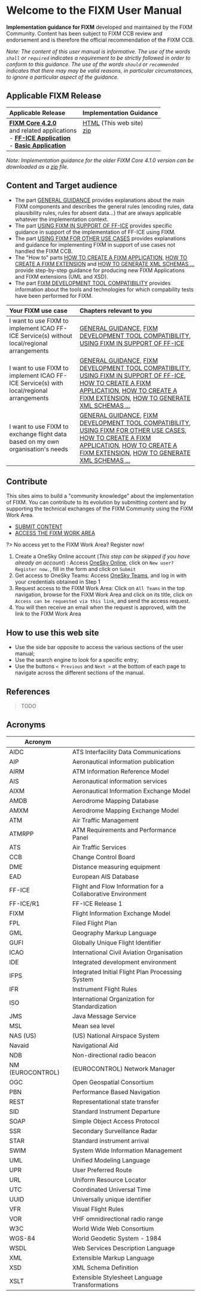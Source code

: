 # Welcome to the FIXM User Manual

**Implementation guidance for FIXM** developed and maintained by the FIXM Community. Content has been subject to FIXM CCB review and endorsement and is therefore the official recommendation of the FIXM CCB. 

*Note: The content of this user manual is informative. The use of the words `shall` or `required` indicates a requirement to be strictly followed in order to conform to this guidance. The use of the words `should` or `recommended` indicates that there may may be valid reasons, in particular circumstances, to ignore a particular aspect of the guidance.*

## Applicable FIXM Release

|Applicable Release| Implementation Guidance |
|:-|:------|
| **[FIXM Core 4.2.0][FIXM Core 4.2.0]**<br>and related applications<br>- **[FF-ICE Application][FF-ICE Application]**<br>- **[Basic Application][Basic Application]** | [HTML](home) (This web site)<br>[zip]()<br><br><br>|

*Note: Implementation guidance for the older FIXM Core 4.1.0 version can be downloaded as a [zip](https://www.fixm.aero/documents/FIXM%20Implementation%20Guidance_FIXM%20v4.1.0.zip) file.*

## Content and Target audience

- The part [GENERAL GUIDANCE](general-guidance/fixm-core) provides explanations about the main FIXM components and describes the general rules (encoding rules, data plausibility rules, rules for absent data…) that are always applicable whatever the implementation context.
- The part [USING FIXM IN SUPPORT OF FF-ICE](fixm-in-support-of-ffice/ffice-application-for-fixm) provides specific guidance in support of the implementation of FF-ICE using FIXM.
- The part [USING FIXM FOR OTHER USE CASES](fixm-for-other-use-cases/using-fixm-core-without-an-application) provides explanations and guidance for implementing FIXM in support of use cases not handled the FIXM CCB.
- The "How to" parts [HOW TO CREATE A FIXM APPLICATION](how-to-create-application/initial-download-and-setup), [HOW TO CREATE A FIXM EXTENSION](how-to-create-fixm-extension/initial-download-and-setup) and [HOW TO GENERATE XML SCHEMAS ...](how-to-generate-xml-schemas/generating-schemas-from-the-logical-model) provide step-by-step guidance for producing new FIXM Applications and FIXM extensions (UML and XSD).
- The part [FIXM DEVELOPMENT TOOL COMPATIBILITY](fixm-development-tool-compatibility/introduction) provides information about the tools and technologies for which compability tests have been performed for FIXM.

| Your FIXM use case | Chapters relevant to you |
|:-|:---|
| I want to use FIXM to implement ICAO FF-ICE Service(s) without local/regional arrangements | [GENERAL GUIDANCE](general-guidance/fixm-core), [FIXM DEVELOPMENT TOOL COMPATIBILITY](fixm-development-tool-compatibility/introduction), [USING FIXM IN SUPPORT OF FF-ICE](fixm-in-support-of-ffice/ffice-application-for-fixm) |
| I want to use FIXM to implement ICAO FF-ICE Service(s) with local/regional arrangements | [GENERAL GUIDANCE](general-guidance/fixm-core), [FIXM DEVELOPMENT TOOL COMPATIBILITY](fixm-development-tool-compatibility/introduction), [USING FIXM IN SUPPORT OF FF-ICE](fixm-in-support-of-ffice/ffice-application-for-fixm), [HOW TO CREATE A FIXM APPLICATION](how-to-create-application/initial-download-and-setup), [HOW TO CREATE A FIXM EXTENSION](how-to-create-fixm-extension/initial-download-and-setup), [HOW TO GENERATE XML SCHEMAS ...](how-to-generate-xml-schemas/generating-schemas-from-the-logical-model)|
| I want to use FIXM to exchange flight data based on my own organisation's needs | [GENERAL GUIDANCE](general-guidance/fixm-core), [FIXM DEVELOPMENT TOOL COMPATIBILITY](fixm-development-tool-compatibility/introduction), [USING FIXM FOR OTHER USE CASES](fixm-for-other-use-cases/using-fixm-core-without-an-application), [HOW TO CREATE A FIXM APPLICATION](how-to-create-application/initial-download-and-setup), [HOW TO CREATE A FIXM EXTENSION](how-to-create-fixm-extension/initial-download-and-setup), [HOW TO GENERATE XML SCHEMAS ...](how-to-generate-xml-schemas/generating-schemas-from-the-logical-model) |

## Contribute

This sites aims to build a "community knowledge" about the implementation of FIXM. You can contribute to its evolution by submitting content and by supporting the technical exchanges of the FIXM Community using the FIXM Work Area.

- [SUBMIT CONTENT][SUBMIT CONTENT]
- [ACCESS THE FIXM WORK AREA][ACCESS THE FIXM WORK AREA]

?> No access yet to the FIXM Work Area? Register now!

1. Create a OneSky Online account (*This step can be skipped if you have already an account*) : Access [OneSky Online][OneSky Online], click on `New user? Register now.`, fill in the form and click on `Submit`
2. Get access to OneSky Teams: Access [OneSky Teams][OneSky Teams], and log in with your credentials obtained in Step 1
3. Request access to the FIXM Work Area: Click on `All Teams` in the top navigation, browse for the FIXM Work Area and click on its title, click on `Access can be requested via this link`, and send the access request.
4. You will then receive an email when the request is approved, with the link to the FIXM Work Area

## How to use this web site

- Use the side bar opposite to access the various sections of the user manual;
- Use the search engine to look for a specific entry;
- Use the buttons `< Previous` and `Next >` at the bottom of each page to navigate across the different sections of the manual.

## References

> TODO

## Acronyms

| **Acronym** |                                                                          |
|-------------|--------------------------------------------------------------------------|
| AIDC             | ATS Interfacility Data Communications |
| AIP       | Aeronautical information publication |
| AIRM     | ATM Information Reference Model |
| AIS       | Aeronautical information services |
| AIXM    | Aeronautical Information Exchange Model |
| AMDB     | Aerodrome Mapping Database |
| AMXM             | Aerodrome Mapping Exchange Model |
| ATM       | Air Traffic Management |
| ATMRPP           | ATM Requirements and Performance Panel |
| ATS       | Air Traffic Services |
| CCB              | Change Control Board |
| DME      | Distance measuring equipment |
| EAD              | European AIS Database |
| FF-ICE | Flight and Flow Information for a Collaborative Environment |
| FF-ICE/R1        | FF-ICE Release 1 |
| FIXM     | Flight Information Exchange Model |
| FPL      | Filed Flight Plan |
| GML              | Geography Markup Language |
| GUFI    | Globally Unique Flight Identifier |
| ICAO     | International Civil Aviation Organisation |
| IDE              | Integrated development environment |
| IFPS    | Integrated Initial Flight Plan Processing System |
| IFR      | Instrument Flight Rules |
| ISO       | International Organization for Standardization |
| JMS              | Java Message Service |
| MSL       | Mean sea level |
| NAS (US) | (US) National Airspace System |
| Navaid | Navigational Aid |
| NDB       | Non-directional radio beacon |
| NM (EUROCONTROL) | (EUROCONTROL) Network Manager |
| OGC      | Open Geospatial Consortium |
| PBN       | Performance Based Navigation |
| REST             | Representational state transfer |
| SID       | Standard Instrument Departure |
| SOAP             | Simple Object Access Protocol |
| SSR       | Secondary Surveillance Radar |
| STAR     | Standard instrument arrival |
| SWIM     | System Wide Information Management |
| UML       | Unified Modeling Language |
| UPR       | User Preferred Route |
| URL              | Uniform Resource Locator |
| UTC     | Coordinated Universal Time |
| UUID             | Universally unique identifier |
| VFR       | Visual Flight Rules |
| VOR     | VHF omnidirectional radio range |
| W3C      | World Wide Web Consortium |
| WGS-84 | World Geodetic System - 1984 |
| WSDL             | Web Services Description Language |
| XML              | Extensible Markup Language |
| XSD              | XML Schema Definition |
| XSLT             | Extensible Stylesheet Language Transformations |

[FIXM Core 4.2.0]: https://www.fixm.aero/release.pl?rel=FIXM-4.2.0
[FF-ICE Application]: https://www.fixm.aero/release.pl?rel=FFICE-Msg-1.0.0
[Basic Application]: https://www.fixm.aero/release.pl?rel=Basic-Msg-1.0.0

[OneSky Online]: https://ext.eurocontrol.int/
[OneSky Teams]: https://ost.eurocontrol.int/Pages/default.aspx
[ACCESS THE FIXM WORK AREA]: https://ost.eurocontrol.int/sites/FIXM/SitePages/Home.aspx
[SUBMIT CONTENT]: https://www.fixm.aero/content/contact.pl?category=Technical&version=Other&versionOther=FIXM%20User%20Manual&details=Describe%20proposed%20content%20here
